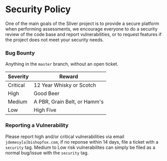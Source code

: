 # Security Policy

One of the main goals of the Sliver project is to provide a secure platform when performing assessments, we encourage everyone to do a security review of the code base and report vulnerabilities, or to request features if the project does not meet your security needs.

### Bug Bounty

Anything in the `master` branch, without an open ticket.

| Severity | Reward  |
|---|---|
| Critical  |  12 Year Whisky or Scotch |
|  High | Good Beer  |
|  Medium | A PBR, Grain Belt, or Hamm's  |
|  Low | High Five |

### Reporting a Vulnerability

Please report high and/or critical vulnerabilities via email `jdemesy[a]bishopfox.com`, if no reponse within 14 days, file a ticket with a `security` tag. Medium to Low risk vulnerabilites can simply be filed as a normal bug/issue with the `security` tag.
